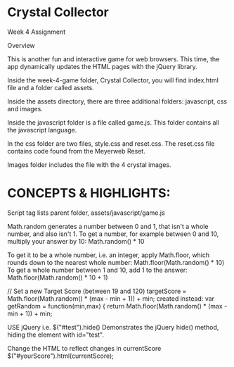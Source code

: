 # Crystal Collector
Week 4 Assignment

Overview

This is another fun and interactive game for web browsers. This time, the app dynamically updates the HTML pages with the jQuery library.

Inside the week-4-game folder, Crystal Collector, you will find index.html file and a  folder called assets.

Inside the assets directory, there are three additional folders: javascript, css and images.

Inside the javascript folder is a file called game.js.  This folder contains all the javascript language.  

In the css folder are two files, style.css and reset.css.  The reset.css file contains code found from the Meyerweb Reset. 

Images folder includes the file with the 4 crystal images.

# CONCEPTS & HIGHLIGHTS:

Script tag lists parent folder, assets/javascript/game.js

<script type="text/javascript" src="assets/javascript/game.js"></script>

Math.random generates a number between 0 and 1, that isn't a whole number, and also isn't 1. To get a number, for example between 0 and 10, multiply your answer by 10:
Math.random() * 10

To get it to be a whole number, i.e. an integer, apply Math.floor, which rounds down to the nearest whole number:
Math.floor(Math.random() * 10)
To get a whole number between 1 and 10, add 1 to the answer:
Math.floor(Math.random() * 10 + 1)

// Set a new Target Score (between 19 and 120)
    targetScore = Math.floor(Math.random() * (max - min + 1)) + min;
created instead:
var getRandom = function(min,max) {
    return Math.floor(Math.random() * (max - min + 1)) + min;

USE jQuery i.e.
$("#test").hide()
Demonstrates the jQuery hide() method, hiding the element with id="test".

Change the HTML to reflect changes in currentScore
$("#yourScore").html(currentScore);